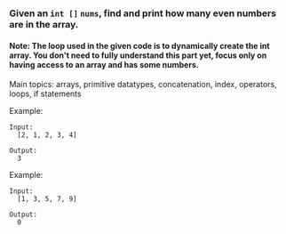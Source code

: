 ### Given an `int []` `nums`, find and print how many even numbers are in the array.

#### Note: The loop used in the given code is to dynamically create the int array. You don't need to fully understand this part yet, focus only on having access to an array and has some numbers.

Main topics: arrays, primitive datatypes, concatenation, index, operators, loops, if statements

Example:
```
Input:
  [2, 1, 2, 3, 4]

Output:
  3
```
Example:
```
Input:
  [1, 3, 5, 7, 9]

Output:
  0
```
